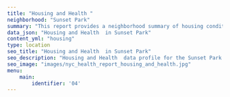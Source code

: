 ```yaml
---
title: "Housing and Health "
neighborhood: "Sunset Park"
summary: "This report provides a neighborhood summary of housing conditions and related health outcomes. It also describes population characteristics that can increase vulnerability to housing hazards."
data_json: "Housing and Health  in Sunset Park"
content_yml: "housing"
type: location
seo_title: "Housing and Health  in Sunset Park"
seo_description: "Housing and Health  data profile for the Sunset Park neighborhood of NYC."
seo_image: "images/nyc_health_report_housing_and_health.jpg"
menu:
    main:
        identifier: '04'
---
```

